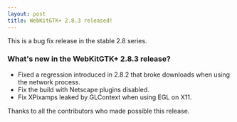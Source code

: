 ```yaml
---
layout: post
title: WebKitGTK+ 2.8.3 released!
---
```


This is a bug fix release in the stable 2.8 series.

### What's new in the WebKitGTK+ 2.8.3 release?

 - Fixed a regression introduced in 2.8.2 that broke downloads when using the network
   process.
 - Fix the build with Netscape plugins disabled.
 - Fix XPixamps leaked by GLContext when using EGL on X11.

Thanks to all the contributors who made possible this release.